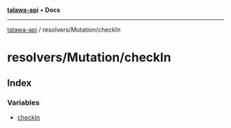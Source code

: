 [**talawa-api**](../../../README.md) • **Docs**

***

[talawa-api](../../../modules.md) / resolvers/Mutation/checkIn

# resolvers/Mutation/checkIn

## Index

### Variables

- [checkIn](variables/checkIn.md)
